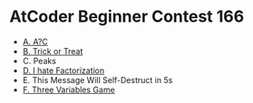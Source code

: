 # AtCoder Beginner Contest 166

- [A. A?C](https://github.com/wingkwong/atcoder/tree/master/abc166/A.cpp)
- [B. Trick or Treat](https://github.com/wingkwong/atcoder/tree/master/abc166/B.cpp)
- C. Peaks
- [D. I hate Factorization](https://github.com/wingkwong/atcoder/tree/master/abc166/D.cpp)
- E. This Message Will Self-Destruct in 5s
- [F. Three Variables Game]((https://github.com/wingkwong/atcoder/tree/master/abc166/F.cpp))
